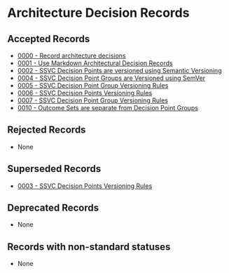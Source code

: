 # Architecture Decision Records

## Accepted Records

- [0000 - Record architecture decisions](0000-record-architecture-decisions.md)
- [0001 - Use Markdown Architectural Decision Records](0001-use-markdown-architectural-decision-records.md)
- [0002 - SSVC Decision Points are versioned using Semantic Versioning](0002-ssvc-decision-points-are-versioned.md)
- [0004 - SSVC Decision Point Groups are Versioned using SemVer](0004-ssvc-decision-point-groups-are-versioned.md)
- [0005 - SSVC Decision Point Group Versioning Rules](0005-ssvc-decision-point-group-versioning.md)
- [0006 - SSVC Decision Points Versioning Rules](0006-ssvc-decision-point-versioning-rules.md)
- [0007 - SSVC Decision Point Group Versioning Rules](0007-ssvc-decision-point-group-versioning-rules.md)
- [0010 - Outcome Sets are separate from Decision Point Groups](0010-outcome-sets-are-separate-from-decision-point-groups.md)

## Rejected Records

- None

## Superseded Records

- [0003 - SSVC Decision Points Versioning Rules](0003-ssvc-decision-point-versioning-rules.md)

## Deprecated Records

- None

## Records with non-standard statuses

- None

